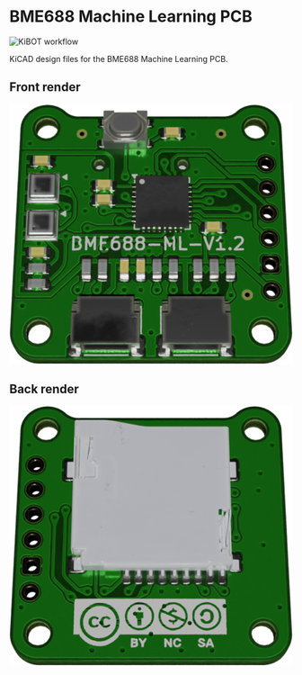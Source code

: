 # BME688 Machine Learning PCB

![KiBOT workflow](https://github.com/strooom/BME688-ML-V1-PCB/actions/workflows/checkandgenerate.yml/badge.svg)

KiCAD design files for the BME688 Machine Learning PCB.

## Front render
![Alt text](outputs/pcb/BME688-ML-V1-PCB-3D_blender_001.png)

## Back render
![Alt text](outputs/pcb/BME688-ML-V1-PCB-3D_blender_002.png)
